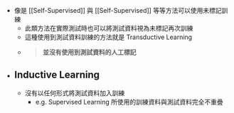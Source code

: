- 像是 [[Self-Supervised]] 與 [[Self-Supervised]] 等等方法可以使用未標記訓練
	- 此類方法在實際測試時也可以將測試資料視為未標記再次訓練
	- 這種使用到測試資料訓練的方法就是 Transductive Learning
	- > **並沒有使用到測試資料的人工標記**
- ## Inductive Learning
	- 沒有以任何形式將測試資料加入訓練
		- e.g. Supervised Learning 所使用的訓練資料與測試資料完全不重疊